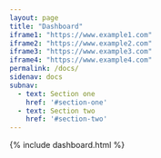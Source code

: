 ```yaml
---
layout: page
title: "Dashboard"
iframe1: "https://www.example1.com"
iframe2: "https://www.example2.com"
iframe3: "https://www.example3.com"
iframe4: "https://www.example4.com"
permalink: /docs/
sidenav: docs
subnav:
  - text: Section one
    href: '#section-one'
  - text: Section two
    href: '#section-two'
---
```


{% include dashboard.html %}
